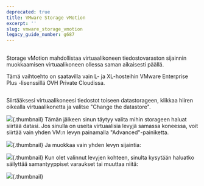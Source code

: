 ```yaml
---
deprecated: true
title: VMware Storage vMotion
excerpt: ''
slug: vmware_storage_vmotion
legacy_guide_number: g687
---
```



## 
Storage vMotion mahdollistaa virtuaalikoneen tiedostovaraston sijainnin muokkaamisen virtuaalikoneen ollessa saman aikaisesti päällä.

Tämä vaihtoehto on saatavilla vain L- ja XL-hosteihin VMware Enterprise Plus -lisenssillä OVH Private Cloudissa.


## 
Siirtääksesi virtuaalikoneesi tiedostot toiseen datastorageen, klikkaa hiiren oikealla virtuaalikonetta ja valitse "Change the datastore".

![](images/img_328.jpg){.thumbnail}
Tämän jälkeen sinun täytyy valita mihin storageen haluat siirtää datasi. Jos sinulla on useita virtuaalisia levyjä samassa koneessa, voit siirtää vain yhden VM:n levyn painamalla "Advanced"-painiketta.

![](images/img_326.jpg){.thumbnail}
Ja muokkaa vain yhden levyn sijaintia:

![](images/img_325.jpg){.thumbnail}
Kun olet valinnut levyjen kohteen, sinulta kysytään haluatko säilyttää samantyyppiset varaukset tai muuttaa niitä:

![](images/img_327.jpg){.thumbnail}

